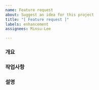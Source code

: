 ```yaml
---
name: Feature request
about: Suggest an idea for this project
title: "[ Feature request ]"
labels: enhancement
assignees: Minsu-Lee

---
```


### **개요**


### **작업사항**


### **설명**
